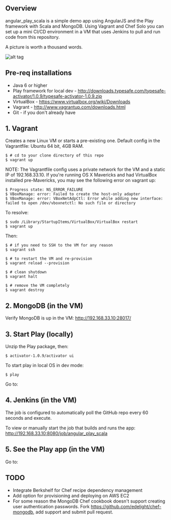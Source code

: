 ## Overview

angular_play_scala is a simple demo app using AngularJS and the Play framework with Scala and MongoDB. Using Vagrant and Chef Solo you can set up a mini CI/CD environment in a VM that uses Jenkins to pull and run code from this repository.

A picture is worth a thousand words.

![alt tag](https://raw.github.com/excellaco/angular_play_scala/master/play_ci.png)

## Pre-req installations

* Java 6 or higher
* Play framework for local dev - http://downloads.typesafe.com/typesafe-activator/1.0.9/typesafe-activator-1.0.9.zip
* VirtualBox - https://www.virtualbox.org/wiki/Downloads
* Vagrant - http://www.vagrantup.com/downloads.html
* Git - if you don't already have

## 1. Vagrant

Creates a new Linux VM or starts a pre-existing one. Default config in the Vagrantfile: Ubuntu 64 bit, 4GB RAM.

    $ # cd to your clone directory of this repo
    $ vagrant up

NOTE: The Vagrantfile config uses a private network for the VM and a static IP of 192.168.33.10. If you're running OS X Mavericks and had VirtualBox installed pre-Mavericks, you may see the following error on vagrant up:

    $ Progress state: NS_ERROR_FAILURE
    $ VBoxManage: error: Failed to create the host-only adapter
    $ VBoxManage: error: VBoxNetAdpCtl: Error while adding new interface: failed to open /dev/vboxnetctl: No such file or directory

To resolve:

    $ sudo /Library/StartupItems/VirtualBox/VirtualBox restart
    $ vagrant up

Then:

    $ # if you need to SSH to the VM for any reason
    $ vagrant ssh

    $ # to restart the VM and re-provision
    $ vagrant reload --provision

    $ # clean shutdown
    $ vagrant halt

    $ # remove the VM completely
    $ vagrant destroy

## 2. MongoDB (in the VM)

Verify MongoDB is up in the VM: http://192.168.33.10:28017/

## 3. Start Play (locally)

Unzip the Play package, then:

    $ activator-1.0.9/activator ui

To start play in local OS in dev mode:

    $ play

Go to: 

## 4. Jenkins (in the VM)

The job is configured to automatically poll the GitHub repo every 60 seconds and execute.

To view or manually start the job that builds and runs the app: http://192.168.33.10:8080/job/angular_play_scala

## 5. See the Play app (in the VM)

Go to:

## TODO

* Integrate Berkshelf for Chef recipe dependency management
* Add option for provisioning and deploying on AWS EC2
* For some reason the MongoDB Chef cookbook doesn't support creating user authentication passwords. Fork https://github.com/edelight/chef-mongodb, add support and submit pull request.
